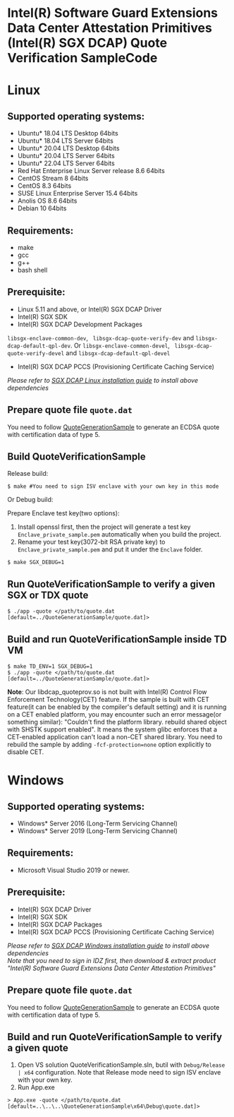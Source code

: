 Intel(R) Software Guard Extensions Data Center Attestation Primitives (Intel(R) SGX DCAP) Quote Verification SampleCode
================================================

# Linux
## Supported operating systems:
* Ubuntu\* 18.04 LTS Desktop 64bits
* Ubuntu\* 18.04 LTS Server 64bits
* Ubuntu\* 20.04 LTS Desktop 64bits
* Ubuntu\* 20.04 LTS Server 64bits
* Ubuntu\* 22.04 LTS Server 64bits
* Red Hat Enterprise Linux Server release 8.6 64bits
* CentOS Stream 8 64bits
* CentOS 8.3 64bits
* SUSE Linux Enterprise Server 15.4 64bits
* Anolis OS 8.6 64bits
* Debian 10 64bits

## Requirements:
* make
* gcc
* g++
* bash shell

## Prerequisite:
* Linux 5.11 and above, or Intel(R) SGX DCAP Driver
* Intel(R) SGX SDK
* Intel(R) SGX DCAP Development Packages

`libsgx-enclave-common-dev`, ` libsgx-dcap-quote-verify-dev` and `libsgx-dcap-default-qpl-dev`. Or `libsgx-enclave-common-devel`, ` libsgx-dcap-quote-verify-devel` and `libsgx-dcap-default-qpl-devel`
* Intel(R) SGX DCAP PCCS (Provisioning Certificate Caching Service)

*Please refer to [SGX DCAP Linux installation guide](https://download.01.org/intel-sgx/latest/dcap-latest/linux/docs/Intel_SGX_SW_Installation_Guide_for_Linux.pdf) to install above dependencies*
## Prepare quote file `quote.dat`
You need to follow [QuoteGenerationSample](../QuoteGenerationSample) to generate an ECDSA quote with certification data of type 5.
## Build QuoteVerificationSample

Release build:
```
$ make #You need to sign ISV enclave with your own key in this mode
```
Or Debug build:

Prepare Enclave test key(two options):
1. Install openssl first, then the project will generate a test key `Enclave_private_sample.pem` automatically when you build the project.
2. Rename your test key(3072-bit RSA private key) to `Enclave_private_sample.pem` and put it under the `Enclave` folder.
```
$ make SGX_DEBUG=1
```
## Run QuoteVerificationSample to verify a given SGX or TDX quote
```
$ ./app -quote </path/to/quote.dat [default=../QuoteGenerationSample/quote.dat]>
```
## Build and run QuoteVerificationSample inside TD VM
```
$ make TD_ENV=1 SGX_DEBUG=1
$ ./app -quote </path/to/quote.dat [default=../QuoteGenerationSample/quote.dat]>
```

**Note**: Our libdcap_quoteprov.so is not built with Intel(R) Control Flow Enforcement Technology(CET) feature. If the sample is built with CET feature(it can be enabled by the compiler's default setting) and it is running on a CET enabled platform, you may encounter such an error message(or something similar): "Couldn't find the platform library. rebuild shared object with SHSTK support enabled". It means the system glibc enforces that a CET-enabled application can't load a non-CET shared library. You need to rebuild the sample by adding `-fcf-protection=none` option explicitly to disable CET.

# Windows
## Supported operating systems:
* Windows* Server 2016 (Long-Term Servicing Channel)
* Windows* Server 2019 (Long-Term Servicing Channel)

## Requirements:
* Microsoft Visual Studio 2019 or newer.

## Prerequisite:
* Intel(R) SGX DCAP Driver
* Intel(R) SGX SDK
* Intel(R) SGX DCAP Packages
* Intel(R) SGX DCAP PCCS (Provisioning Certificate Caching Service)

*Please refer to [SGX DCAP Windows installation guide](https://software.intel.com/en-us/sgx/sdk) to install above dependencies*<br/>
*Note that you need to sign in IDZ first, then download & extract product "Intel(R) Software Guard Extensions Data Center Attestation Primitives"*

## Prepare quote file `quote.dat`
You need to follow [QuoteGenerationSample](../QuoteGenerationSample) to generate an ECDSA quote with certification data of type 5.

## Build and run QuoteVerificationSample to verify a given quote
1. Open VS solution QuoteVerificationSample.sln, butil with `Debug/Release | x64` configuration. Note that Release mode need to sign ISV enclave with your own key.
2. Run App.exe
```
> App.exe -quote </path/to/quote.dat [default=..\..\..\QuoteGenerationSample\x64\Debug\quote.dat]>
```